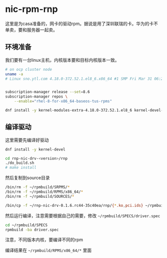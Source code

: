 # nic-rpm-rnp

这里是为casa准备的，网卡的驱动rpm。据说是用了深圳联瑞的卡。华为的卡不单卖，要和服务器一起卖。

## 环境准备

我们要有一台linux主机，内核版本要和目标内核版本一致。

```bash
# on ocp cluster node
uname -a
# Linux sno.ytl.com 4.18.0-372.52.1.el8_6.x86_64 #1 SMP Fri Mar 31 06:22:44 EDT 2023 x86_64 x86_64 x86_64 GNU/Linux


subscription-manager release --set=8.6
subscription-manager repos \
    --enable="rhel-8-for-x86_64-baseos-tus-rpms"

dnf install -y kernel-modules-extra-4.18.0-372.52.1.el8_6 kernel-devel-4.18.0-372.52.1.el8_6 kernel-headers-4.18.0-372.52.1.el8_6


```

## 编译驱动

这里需要先编译好驱动
```bash
dnf install -y kernel-devel

cd rnp-nic-drv-<version>/rnp
./do_build.sh
# make install

```
然后复制到source目录
```bash
/bin/rm -f ~/rpmbuild/SRPMS/*
/bin/rm -f ~/rpmbuild/RPMS/x86_64/*
/bin/rm -f ~/rpmbuild/SOURCES/*

/bin/cp -f ~/rnp-nic-drv-0.1.6.rc44-35c40ea/rnp/{*.ko,pci.ids} ~/rpmbuild/SOURCES/
```
然后运行编译，注意需要根据自己的需要，修改 ```~/rpmbuild/SPECS/driver.spec```
```bash
cd ~/rpmbuild/SPECS
rpmbuild -ba driver.spec
```

注意，不同版本内核，要编译不同的rpm

编译结果在 ```~/rpmbuild/RPMS/x86_64/*``` 里面